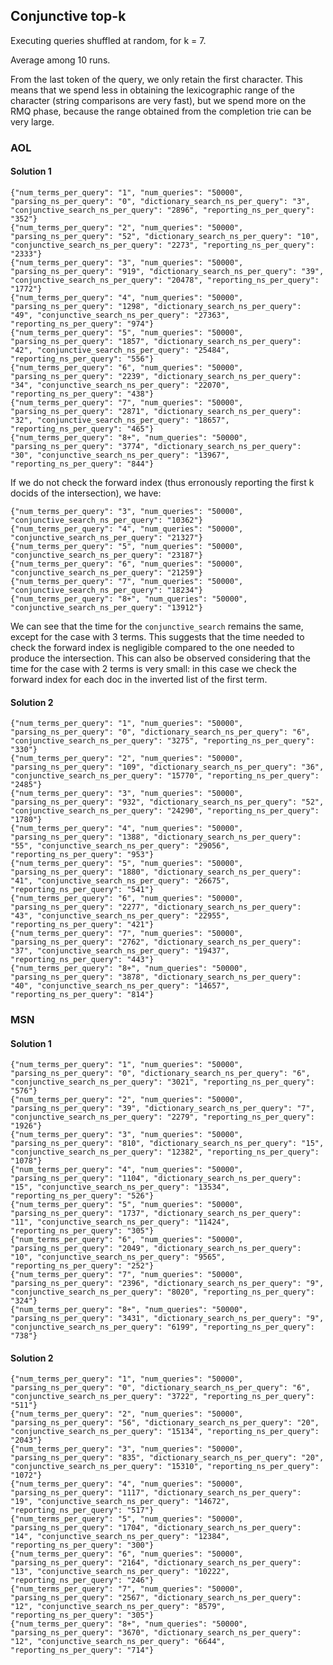 Conjunctive top-k
-----------------

Executing queries shuffled at random, for k = 7.

Average among 10 runs.

From the last token of the query, we only retain the first character. This means that we spend less in obtaining the lexicographic range of the character (string comparisons are
very fast), but we spend more on the RMQ phase, because the
range obtained from the completion trie can be very large.

### AOL

#### Solution 1

	{"num_terms_per_query": "1", "num_queries": "50000", "parsing_ns_per_query": "0", "dictionary_search_ns_per_query": "3", "conjunctive_search_ns_per_query": "2896", "reporting_ns_per_query": "352"}
	{"num_terms_per_query": "2", "num_queries": "50000", "parsing_ns_per_query": "52", "dictionary_search_ns_per_query": "10", "conjunctive_search_ns_per_query": "2273", "reporting_ns_per_query": "2333"}
	{"num_terms_per_query": "3", "num_queries": "50000", "parsing_ns_per_query": "919", "dictionary_search_ns_per_query": "39", "conjunctive_search_ns_per_query": "20478", "reporting_ns_per_query": "1772"}
	{"num_terms_per_query": "4", "num_queries": "50000", "parsing_ns_per_query": "1298", "dictionary_search_ns_per_query": "49", "conjunctive_search_ns_per_query": "27363", "reporting_ns_per_query": "974"}
	{"num_terms_per_query": "5", "num_queries": "50000", "parsing_ns_per_query": "1857", "dictionary_search_ns_per_query": "42", "conjunctive_search_ns_per_query": "25484", "reporting_ns_per_query": "556"}
	{"num_terms_per_query": "6", "num_queries": "50000", "parsing_ns_per_query": "2239", "dictionary_search_ns_per_query": "34", "conjunctive_search_ns_per_query": "22070", "reporting_ns_per_query": "438"}
	{"num_terms_per_query": "7", "num_queries": "50000", "parsing_ns_per_query": "2871", "dictionary_search_ns_per_query": "32", "conjunctive_search_ns_per_query": "18657", "reporting_ns_per_query": "465"}
	{"num_terms_per_query": "8+", "num_queries": "50000", "parsing_ns_per_query": "3774", "dictionary_search_ns_per_query": "30", "conjunctive_search_ns_per_query": "13967", "reporting_ns_per_query": "844"}

If we do not check the forward index (thus erronously reporting the first k docids of the intersection), we have:

    {"num_terms_per_query": "3", "num_queries": "50000", "conjunctive_search_ns_per_query": "10362"}
    {"num_terms_per_query": "4", "num_queries": "50000", "conjunctive_search_ns_per_query": "21327"}
    {"num_terms_per_query": "5", "num_queries": "50000", "conjunctive_search_ns_per_query": "23187"}
    {"num_terms_per_query": "6", "num_queries": "50000",  "conjunctive_search_ns_per_query": "21259"}
    {"num_terms_per_query": "7", "num_queries": "50000",  "conjunctive_search_ns_per_query": "18234"}
    {"num_terms_per_query": "8+", "num_queries": "50000",  "conjunctive_search_ns_per_query": "13912"}

We can see that the time for the `conjunctive_search` remains the same, except for the case with 3 terms.
This suggests that the time needed to check the forward index is negligible compared to the one
needed to produce the intersection. This can also be observed considering that the time for the case with 2 terms is very small: in this case we check the forward index for each doc in the inverted list of the first term.

#### Solution 2

	{"num_terms_per_query": "1", "num_queries": "50000", "parsing_ns_per_query": "0", "dictionary_search_ns_per_query": "6", "conjunctive_search_ns_per_query": "3275", "reporting_ns_per_query": "330"}
	{"num_terms_per_query": "2", "num_queries": "50000", "parsing_ns_per_query": "109", "dictionary_search_ns_per_query": "36", "conjunctive_search_ns_per_query": "15770", "reporting_ns_per_query": "2485"}
	{"num_terms_per_query": "3", "num_queries": "50000", "parsing_ns_per_query": "932", "dictionary_search_ns_per_query": "52", "conjunctive_search_ns_per_query": "24290", "reporting_ns_per_query": "1780"}
	{"num_terms_per_query": "4", "num_queries": "50000", "parsing_ns_per_query": "1388", "dictionary_search_ns_per_query": "55", "conjunctive_search_ns_per_query": "29056", "reporting_ns_per_query": "953"}
	{"num_terms_per_query": "5", "num_queries": "50000", "parsing_ns_per_query": "1880", "dictionary_search_ns_per_query": "41", "conjunctive_search_ns_per_query": "26675", "reporting_ns_per_query": "541"}
	{"num_terms_per_query": "6", "num_queries": "50000", "parsing_ns_per_query": "2277", "dictionary_search_ns_per_query": "43", "conjunctive_search_ns_per_query": "22955", "reporting_ns_per_query": "421"}
	{"num_terms_per_query": "7", "num_queries": "50000", "parsing_ns_per_query": "2762", "dictionary_search_ns_per_query": "37", "conjunctive_search_ns_per_query": "19437", "reporting_ns_per_query": "443"}
	{"num_terms_per_query": "8+", "num_queries": "50000", "parsing_ns_per_query": "3878", "dictionary_search_ns_per_query": "40", "conjunctive_search_ns_per_query": "14657", "reporting_ns_per_query": "814"}

### MSN

#### Solution 1

	{"num_terms_per_query": "1", "num_queries": "50000", "parsing_ns_per_query": "0", "dictionary_search_ns_per_query": "6", "conjunctive_search_ns_per_query": "3021", "reporting_ns_per_query": "576"}
	{"num_terms_per_query": "2", "num_queries": "50000", "parsing_ns_per_query": "39", "dictionary_search_ns_per_query": "7", "conjunctive_search_ns_per_query": "2279", "reporting_ns_per_query": "1926"}
	{"num_terms_per_query": "3", "num_queries": "50000", "parsing_ns_per_query": "810", "dictionary_search_ns_per_query": "15", "conjunctive_search_ns_per_query": "12382", "reporting_ns_per_query": "1078"}
	{"num_terms_per_query": "4", "num_queries": "50000", "parsing_ns_per_query": "1104", "dictionary_search_ns_per_query": "15", "conjunctive_search_ns_per_query": "13534", "reporting_ns_per_query": "526"}
	{"num_terms_per_query": "5", "num_queries": "50000", "parsing_ns_per_query": "1737", "dictionary_search_ns_per_query": "11", "conjunctive_search_ns_per_query": "11424", "reporting_ns_per_query": "305"}
	{"num_terms_per_query": "6", "num_queries": "50000", "parsing_ns_per_query": "2049", "dictionary_search_ns_per_query": "10", "conjunctive_search_ns_per_query": "9565", "reporting_ns_per_query": "252"}
	{"num_terms_per_query": "7", "num_queries": "50000", "parsing_ns_per_query": "2396", "dictionary_search_ns_per_query": "9", "conjunctive_search_ns_per_query": "8020", "reporting_ns_per_query": "324"}
	{"num_terms_per_query": "8+", "num_queries": "50000", "parsing_ns_per_query": "3431", "dictionary_search_ns_per_query": "9", "conjunctive_search_ns_per_query": "6199", "reporting_ns_per_query": "738"}
	
#### Solution 2

	{"num_terms_per_query": "1", "num_queries": "50000", "parsing_ns_per_query": "0", "dictionary_search_ns_per_query": "6", "conjunctive_search_ns_per_query": "3722", "reporting_ns_per_query": "511"}
	{"num_terms_per_query": "2", "num_queries": "50000", "parsing_ns_per_query": "56", "dictionary_search_ns_per_query": "20", "conjunctive_search_ns_per_query": "15134", "reporting_ns_per_query": "2043"}
	{"num_terms_per_query": "3", "num_queries": "50000", "parsing_ns_per_query": "835", "dictionary_search_ns_per_query": "20", "conjunctive_search_ns_per_query": "15310", "reporting_ns_per_query": "1072"}
	{"num_terms_per_query": "4", "num_queries": "50000", "parsing_ns_per_query": "1117", "dictionary_search_ns_per_query": "19", "conjunctive_search_ns_per_query": "14672", "reporting_ns_per_query": "517"}
	{"num_terms_per_query": "5", "num_queries": "50000", "parsing_ns_per_query": "1704", "dictionary_search_ns_per_query": "14", "conjunctive_search_ns_per_query": "12384", "reporting_ns_per_query": "300"}
	{"num_terms_per_query": "6", "num_queries": "50000", "parsing_ns_per_query": "2164", "dictionary_search_ns_per_query": "13", "conjunctive_search_ns_per_query": "10222", "reporting_ns_per_query": "246"}
	{"num_terms_per_query": "7", "num_queries": "50000", "parsing_ns_per_query": "2567", "dictionary_search_ns_per_query": "12", "conjunctive_search_ns_per_query": "8579", "reporting_ns_per_query": "305"}
	{"num_terms_per_query": "8+", "num_queries": "50000", "parsing_ns_per_query": "3670", "dictionary_search_ns_per_query": "12", "conjunctive_search_ns_per_query": "6644", "reporting_ns_per_query": "714"}